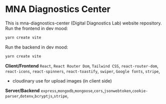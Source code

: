 # MNA Diagnostics Center

This is mna-diagnostics-center (Digital Diagnostics Lab) website repository.
Run the frontend in dev mood:

```bash
yarn create vite
```

Run the backend in dev mood:

```bash
yarn create vite
```

**Client/Frontend**
`React`, `React Router Dom`, `Tailwind CSS`, `react-router-dom`, `react-icons`, `react-spinners`, `react-toastify`, `swiper`, `Google fonts`, `stripe`,

- cloudinary use for upload images (in client side)

**Server/Backend**
`express`,`mongodb`,`mongoose`,`cors`,`jsonwebtoken`,`cookie-parser`,`dotenv`,`bcryptjs`,`stripe`,
